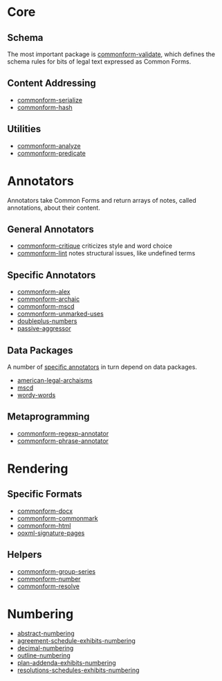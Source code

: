 # Core

## Schema

The most important package is [commonform-validate](https://www.npmjs.com/package/commonform-validate), which defines the schema rules for bits of legal text expressed as Common Forms.

## Content Addressing

- [commonform-serialize](https://www.npmjs.com/package/commonform-serialize)
- [commonform-hash](https://www.npmjs.com/package/commonform-hash)

## Utilities

- [commonform-analyze](https://www.npmjs.com/package/commonform-analyze)
- [commonform-predicate](https://www.npmjs.com/package/commonform-predicate)

# Annotators

Annotators take Common Forms and return arrays of notes, called annotations, about their content.

## General Annotators

- [commonform-critique](https://www.npmjs.com/package/commonform-critique) criticizes style and word choice
- [commonform-lint](https://www.npmjs.com/package/commonform-lint) notes structural issues, like undefined terms

## Specific Annotators

- [commonform-alex](https://www.npmjs.com/package/commonform-alex)
- [commonform-archaic](https://www.npmjs.com/package/commonform-archaic)
- [commonform-mscd](https://www.npmjs.com/package/commonform-mscd)
- [commonform-unmarked-uses](https://www.npmjs.com/package/commonform-unmarked-uses)
- [doubleplus-numbers](https://www.npmjs.com/package/doubleplus-numbers)
- [passive-aggressor](https://www.npmjs.com/package/passive-aggressor)

## Data Packages

A number of [specific annotators](#specific-annotators) in turn depend on data packages.

- [american-legal-archaisms](https://www.npmjs.com/package/american-legal-archaisms)
- [mscd](https://www.npmjs.com/package/mscd)
- [wordy-words](https://www.npmjs.com/package/wordy-words)

## Metaprogramming

- [commonform-regexp-annotator](https://www.npmjs.com/package/commonform-regexp-annotator)
- [commonform-phrase-annotator](https://www.npmjs.com/package/commonform-phrase-annotator)

# Rendering

## Specific Formats

- [commonform-docx](https://www.npmjs.com/package/commonform-docx)
- [commonform-commonmark](https://www.npmjs.com/package/commonform-commonmark)
- [commonform-html](https://www.npmjs.com/package/commonform-html)
- [ooxml-signature-pages](https://www.npmjs.com/package/ooxml-signature-pages)

## Helpers

- [commonform-group-series](https://www.npmjs.com/package/commonform-group-series)
- [commonform-number](https://www.npmjs.com/package/commonform-number)
- [commonform-resolve](https://www.npmjs.com/package/commonform-resolve)

# Numbering

- [abstract-numbering](https://www.npmjs.com/package/abstract-numbering)
- [agreement-schedule-exhibits-numbering](https://www.npmjs.com/package/agreement-schedule-exhibits-numbering)
- [decimal-numbering](https://www.npmjs.com/package/decimal-numbering)
- [outline-numbering](https://www.npmjs.com/package/outline-numbering)
- [plan-addenda-exhibits-numbering](https://www.npmjs.com/package/plan-addenda-exhibits-numbering)
- [resolutions-schedules-exhibits-numbering](https://www.npmjs.com/package/resolutions-schedules-exhibits-numbering)
